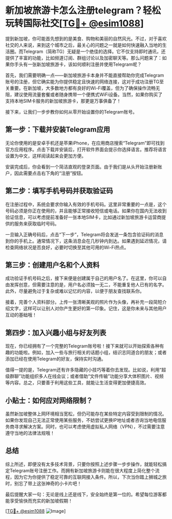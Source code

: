 # 新加坡旅游卡怎么注册telegram？轻松玩转国际社交[[TG💪+ @esim1088](https://t.me/s/esim1088)]

提到新加坡，你可能首先想到的是美食、购物和美丽的自然风光。不过，对于喜欢社交的人来说，来到这个城市之后，最关心的问题之一就是如何快速融入当地的生活圈。而Telegram（简称TG）无疑是一个绝佳的选择。它不仅支持即时通讯，还提供了丰富的功能，比如频道订阅、群组讨论以及加密聊天等。那么问题来了：如果你手头有一张新加坡旅游卡，该如何顺利注册并使用Telegram呢？

首先，我们需要明确一点——新加坡旅游卡本身并不能直接帮助你完成Telegram账号的注册，但它确实能为你提供稳定且快速的网络连接，这对于成功注册TG至关重要。在新加坡，大多数地方都有良好的Wi-Fi覆盖，但为了确保操作流畅无阻，建议使用流量套餐或者随身携带一个便携式WiFi设备。当然，如果你购买了支持本地SIM卡服务的新加坡旅游卡，那更是万事俱备了！

接下来，让我们一步步教你如何从零开始设置你的Telegram账号。

## 第一步：下载并安装Telegram应用

无论你使用的是安卓手机还是苹果iPhone，在应用商店搜索“Telegram”即可找到官方应用程序。点击下载并安装后，打开软件界面会提示你选择语言。推荐将语言设置为中文，这样阅读起来会更加方便。

安装完成后，你会看到一个简洁直观的登录页面。由于我们是从头开始注册新账户，因此需要点击右下角的“注册”按钮。

## 第二步：填写手机号码并获取验证码

在注册过程中，系统会要求你输入有效的手机号码。这里非常重要的一点是，这个号码必须是你正在使用的，并且能够正常接收短信或电话。如果你在国内无法收到验证信息，可以考虑提前准备好一张本地SIM卡，比如通过新加坡旅游卡运营商提供的服务来获取临时号码。

一旦输入正确号码后，点击“下一步”，Telegram将会发送一条包含验证码的消息到你的手机上。通常情况下，这条消息会在几秒钟内到达。如果遇到延迟情况，请检查网络状况是否良好，必要时切换至其他可用的Wi-Fi热点。

## 第三步：创建用户名和个人资料

成功验证手机号码之后，接下来便是创建属于自己的用户名了。在这里，你可以自由发挥创意，但需要注意的是，用户名必须独一无二，不能重复他人已有的名字。此外，尽量避免过于复杂或难以记忆的内容，以便于朋友查找联系你。

接着，完善个人资料部分。上传一张清晰美观的照片作为头像，再补充一段简短介绍文字，这样可以让别人对你产生更好的第一印象。记住，这是你未来与其他用户互动的基础哦！

## 第四步：加入兴趣小组与好友列表

现在，你已经拥有了一个完整的Telegram账号啦！接下来就可以开始探索各种有趣的功能啦。例如，加入一些与旅行相关的话题小组，结识志同道合的朋友；或者添加已经在使用Telegram的好友，保持实时沟通。

值得一提的是，Telegram还有许多隐藏的小技巧等着你去发现。比如说，利用“超级群聊”功能组织多人在线会议；或者借助“文件传输”功能分享大体积图片、视频等内容。总之，只要善于利用这些工具，就能让生活变得更加便捷高效。

## 小贴士：如何应对网络限制？

虽然新加坡整体上网环境相当宽松，但仍可能存在某些特定内容受到限制的情况。如果你发现自己无法正常使用某些服务，不妨尝试更换IP地址或者咨询当地电信服务商寻求解决方案。同时，也可以考虑使用虚拟私人网络（VPN），不过需要注意遵守当地的法律法规哦！

## 总结

综上所述，即便没有太多技术背景，只要你按照上述步骤一步步操作，就能轻松搞定Telegram账号注册工作。而拥有新加坡旅游卡则能在很大程度上简化整个流程，因为它为你提供了稳定可靠的互联网接入条件。所以，下次当你踏上狮城之旅时，别忘了带上这张神奇的小卡片吧！

最后提醒大家一句：无论是线上还是线下，安全始终是第一位的。希望每位游客都能享受愉快而充实的新加坡假期！

[[TG💪+ @esim1088](https://t.me/s/esim1088) ![Image](https://i.postimg.cc/4NQfJmqS/Snipaste-2025-05-13-00-14-12.png)]